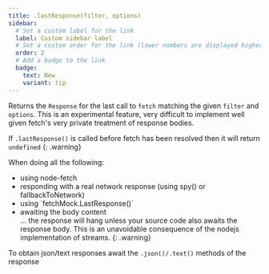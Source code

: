 ```yaml
---
title: .lastResponse(filter, options)
sidebar:
  # Set a custom label for the link
  label: Custom sidebar label
  # Set a custom order for the link (lower numbers are displayed higher up)
  order: 2
  # Add a badge to the link
  badge:
    text: New
    variant: tip
---
```

Returns the `Response` for the last call to `fetch` matching the given `filter` and `options`. This is an experimental feature, very difficult to implement well given fetch's very private treatment of response bodies. 

If `.lastResponse()` is called before fetch has been resolved then it will return `undefined`
{: .warning} 

  When doing all the following:
  - using node-fetch
  - responding with a real network response (using spy() or fallbackToNetwork)
  - using \`fetchMock.LastResponse()\`
  - awaiting the body content  
  ... the response will hang unless your source code also awaits the response body.
  This is an unavoidable consequence of the nodejs implementation of streams.
{: .warning} 

To obtain json/text responses await the `.json()/.text()` methods of the response

